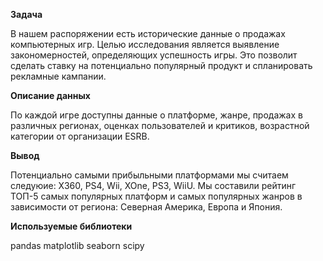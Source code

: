**Задача**

В нашем распоряжении есть исторические данные о продажах компьютерных игр. Целью исследования является выявление закономерностей, определяющих успешность игры. Это позволит сделать ставку на потенциально популярный продукт и спланировать рекламные кампании.

**Описание данных**

По каждой игре доступны данные о платформе, жанре, продажах в различных регионах, оценках пользователей и критиков, возрастной категории от организации ESRB.

**Вывод**

Потенциально самыми прибыльными платформами мы считаем следуюие: X360, PS4, Wii, XOne, PS3, WiiU.
Мы составили рейтинг ТОП-5 самых популярных платформ и самых популярных жанров в зависимости от региона: Северная Америка, Европа и Япония.

**Используемые библиотеки**

pandas matplotlib seaborn scipy

